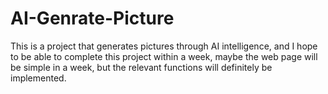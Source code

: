 # AI-Genrate-Picture
This is a project that generates pictures through AI intelligence, and I hope to be able to complete this project within a week, maybe the web page will be simple in a week, but the relevant functions will definitely be implemented.
